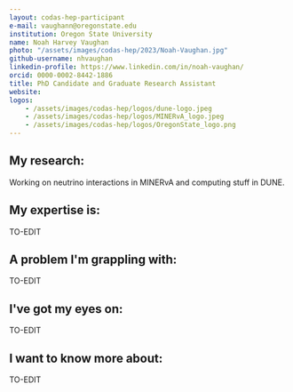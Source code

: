```yaml
---
layout: codas-hep-participant
e-mail: vaughann@oregonstate.edu
institution: Oregon State University
name: Noah Harvey Vaughan
photo: "/assets/images/codas-hep/2023/Noah-Vaughan.jpg"
github-username: nhvaughan
linkedin-profile: https://www.linkedin.com/in/noah-vaughan/
orcid: 0000-0002-8442-1886
title: PhD Candidate and Graduate Research Assistant
website:
logos:
    - /assets/images/codas-hep/logos/dune-logo.jpeg
    - /assets/images/codas-hep/logos/MINERvA_logo.jpeg
    - /assets/images/codas-hep/logos/OregonState_logo.png
---
```


## My research:
Working on neutrino interactions in MINERvA and computing stuff in DUNE.

## My expertise is:
TO-EDIT

## A problem I'm grappling with:
TO-EDIT

## I've got my eyes on:
TO-EDIT

## I want to know more about: 
TO-EDIT
